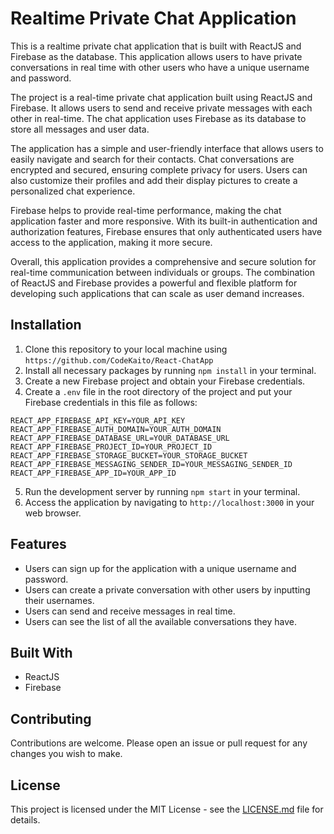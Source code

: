 # Realtime Private Chat Application

This is a realtime private chat application that is built with ReactJS and Firebase as the database. This application allows users to have private conversations in real time with other users who have a unique username and password.

The project is a real-time private chat application built using ReactJS and Firebase. It allows users to send and receive private messages with each other in real-time. The chat application uses Firebase as its database to store all messages and user data.

The application has a simple and user-friendly interface that allows users to easily navigate and search for their contacts. Chat conversations are encrypted and secured, ensuring complete privacy for users. Users can also customize their profiles and add their display pictures to create a personalized chat experience.

Firebase helps to provide real-time performance, making the chat application faster and more responsive. With its built-in authentication and authorization features, Firebase ensures that only authenticated users have access to the application, making it more secure.

Overall, this application provides a comprehensive and secure solution for real-time communication between individuals or groups. The combination of ReactJS and Firebase provides a powerful and flexible platform for developing such applications that can scale as user demand increases.

## Installation

1. Clone this repository to your local machine using `https://github.com/CodeKaito/React-ChatApp`
2. Install all necessary packages by running `npm install` in your terminal.
3. Create a new Firebase project and obtain your Firebase credentials.
4. Create a `.env` file in the root directory of the project and put your Firebase credentials in this file as follows:

```
REACT_APP_FIREBASE_API_KEY=YOUR_API_KEY
REACT_APP_FIREBASE_AUTH_DOMAIN=YOUR_AUTH_DOMAIN
REACT_APP_FIREBASE_DATABASE_URL=YOUR_DATABASE_URL
REACT_APP_FIREBASE_PROJECT_ID=YOUR_PROJECT_ID
REACT_APP_FIREBASE_STORAGE_BUCKET=YOUR_STORAGE_BUCKET
REACT_APP_FIREBASE_MESSAGING_SENDER_ID=YOUR_MESSAGING_SENDER_ID
REACT_APP_FIREBASE_APP_ID=YOUR_APP_ID
```

5. Run the development server by running `npm start` in your terminal.
6. Access the application by navigating to `http://localhost:3000` in your web browser.

## Features

- Users can sign up for the application with a unique username and password.
- Users can create a private conversation with other users by inputting their usernames.
- Users can send and receive messages in real time.
- Users can see the list of all the available conversations they have.

## Built With

- ReactJS
- Firebase

## Contributing

Contributions are welcome. Please open an issue or pull request for any changes you wish to make.

## License

This project is licensed under the MIT License - see the [LICENSE.md](LICENSE.md) file for details.
